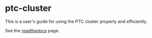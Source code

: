 # ptc-cluster

This is a user's guide for using the PTC cluster properly and efficiently.

See the [readthedocs](http://ptc-cluster.readthedocs.io) page.
